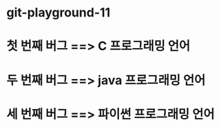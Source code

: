 # git-playground-11

# 첫 번째 버그 ==> C 프로그래밍 언어

# 두 번째 버그 ==> java 프로그래밍 언어

# 세 번째 버그 ==> 파이썬 프로그래밍 언어